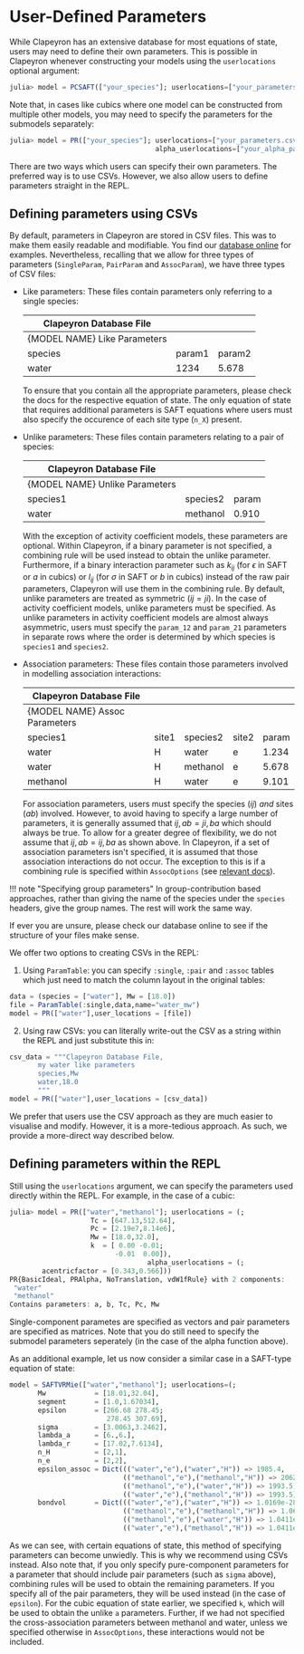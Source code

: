 # User-Defined Parameters
While Clapeyron has an extensive database for most equations of state, users may need to define their own parameters. This is possible in Clapeyron whenever constructing your models using the `userlocations` optional argument:
```julia
julia> model = PCSAFT(["your_species"]; userlocations=["your_parameters.csv"])
```
Note that, in cases like cubics where one model can be constructed from multiple other models, you may need to specify the parameters for the submodels separately:
```julia
julia> model = PR(["your_species"]; userlocations=["your_parameters.csv"], 
                                    alpha_userlocations=["your_alpha_parameters.csv"])
```
There are two ways which users can specify their own parameters. The preferred way is to use CSVs. However, we also allow users to define parameters straight in the REPL.

## Defining parameters using CSVs
By default, parameters in Clapeyron are stored in CSV files. This was to make them easily readable and modifiable. You find our [database online](https://github.com/ClapeyronThermo/Clapeyron.jl/tree/master/database) for examples. Nevertheless, recalling that we allow for three types of parameters (`SingleParam`, `PairParam` and `AssocParam`), we have three types of CSV files:
- Like parameters: These files contain parameters only referring to a single species:

  | Clapeyron Database File      |        |        |
  | ---------------------------- | ------ | ------ |
  | {MODEL NAME} Like Parameters |        |        |
  | species                      | param1 | param2 |
  | water                        | 1234   | 5.678  |

  To ensure that you contain all the appropriate parameters, please check the docs for the respective equation of state. The only equation of state that requires additional parameters is SAFT equations where users must also specify the occurence of each site type (`n_X`) present.

- Unlike parameters: These files contain parameters relating to a pair of species:

  | Clapeyron Database File        |          |       |
  | ------------------------------ | -------- | ----- |
  | {MODEL NAME} Unlike Parameters |          |       |
  | species1                       | species2 | param |
  | water                          | methanol | 0.910 |

  With the exception of activity coefficient models, these parameters are optional. Within Clapeyron, if a binary parameter is not specified, a combining rule will be used instead to obtain the unlike parameter. Furthermore, if a binary interaction parameter such as $k_{ij}$ (for $\epsilon$ in SAFT or $a$ in cubics) or $l_{ij}$ (for $\sigma$ in SAFT or $b$ in cubics) instead of the raw pair parameters, Clapeyron will use them in the combining rule. By default, unlike parameters are treated as symmetric ($ij=ji$). In the case of activity coefficient models, unlike parameters must be specified. As unlike parameters in activity coefficient models are almost always asymmetric, users must specify the `param_12` and `param_21` parameters in separate rows where the order is determined by which species is `species1` and `species2`.

- Association parameters: These files contain those parameters involved in modelling association interactions:

  | Clapeyron Database File       |       |          |       |       |
  | ----------------------------- | ----- | -------- | ----- | ----- |
  | {MODEL NAME} Assoc Parameters |       |          |       |       |
  | species1                      | site1 | species2 | site2 | param |
  | water                         | H     | water    | e     | 1.234 |
  | water                         | H     | methanol | e     | 5.678 |
  | methanol                      | H     | water    | e     | 9.101 |
  For association parameters, users must specify the species ($ij$) _and_ sites ($ab$) involved. However, to avoid having to specify a large number of parameters, it is generally assumed that $ij,ab=ji,ba$ which should always be true. To allow for a greater degree of flexibility, we do not assume that $ij,ab=ij,ba$ as shown above. In Clapeyron, if a set of association parameters isn't specified, it is assumed that those association interactions do not occur. The exception to this is if a combining rule is specified within `AssocOptions` (see [relevant docs](./basics_model_construction.md)).

!!! note "Specifying group parameters"
    In group-contribution based approaches, rather than giving the name of the species under the `species` headers, give the group names. The rest will work the same way.

If ever you are unsure, please check our database online to see if the structure of your files make sense.

We offer two options to creating CSVs in the REPL:
1. Using `ParamTable`: you can specify `:single`, `:pair` and `:assoc` tables which just need to match the column layout in the original tables:
```julia
data = (species = ["water"], Mw = [18.0])
file = ParamTable(:single,data,name="water_mw")
model = PR(["water"],user_locations = [file])
```
2. Using raw CSVs: you can literally write-out the CSV as a string within the REPL and just substitute this in:
```julia
csv_data = """Clapeyron Database File,
       my water like parameters
       species,Mw
       water,18.0
       """
model = PR(["water"],user_locations = [csv_data])
```
We prefer that users use the CSV approach as they are much easier to visualise and modify. However, it is a more-tedious approach. As such, we provide a more-direct way described below.

## Defining parameters within the REPL
Still using the `userlocations` argument, we can specify the parameters used directly within the REPL. For example, in the case of a cubic:
```julia
julia> model = PR(["water","methanol"]; userlocations = (;
                    Tc = [647.13,512.64],
                    Pc = [2.19e7,8.14e6],
                    Mw = [18.0,32.0],
                    k  = [ 0.00 -0.01;
                          -0.01  0.00]),
                                  alpha_userlocations = (;
        acentricfactor = [0.343,0.566]))
PR{BasicIdeal, PRAlpha, NoTranslation, vdW1fRule} with 2 components:
 "water"
 "methanol"
Contains parameters: a, b, Tc, Pc, Mw
```
Single-component parametes are specified as vectors and pair parameters are specified as matrices. Note that you do still need to specify the submodel parameters seperately (in the case of the alpha function above). 

As an additional example, let us now consider a similar case in a SAFT-type equation of state:
```julia
model = SAFTVRMie(["water","methanol"]; userlocations=(;
       Mw            = [18.01,32.04],
       segment       = [1.0,1.67034],
       epsilon       = [266.68 278.45; 
                        278.45 307.69],
       sigma         = [3.0063,3.2462], 
       lambda_a      = [6.,6.],
       lambda_r      = [17.02,7.6134],
       n_H           = [2,1],
       n_e           = [2,2],
       epsilon_assoc = Dict((("water","e"),("water","H")) => 1985.4,
                            (("methanol","e"),("methanol","H")) => 2062.1,
                            (("methanol","e"),("water","H")) => 1993.5,
                            (("water","e"),("methanol","H")) => 1993.5),
       bondvol       = Dict((("water","e"),("water","H")) => 1.0169e-28,
                            (("methanol","e"),("methanol","H")) => 1.0657e-28,
                            (("methanol","e"),("water","H")) => 1.0411e-28,
                            (("water","e"),("methanol","H")) => 1.0411e-28)))
``` 
As we can see, with certain equations of state, this method of specifying parameters can become unwiedly. This is why we recommend using CSVs instead. Also note that, if you only specify pure-component parameters for a parameter that should include pair parameters (such as `sigma` above), combining rules will be used to obtain the remaining parameters. If you specify all of the pair parameters, they will be used instead (in the case of `epsilon`). For the cubic equation of state earlier, we specified `k`, which will be used to obtain the unlike `a` parameters. Further, if we had not specified the cross-association parameters between methanol and water, unless we specified otherwise in `AssocOptions`, these interactions would not be included.
